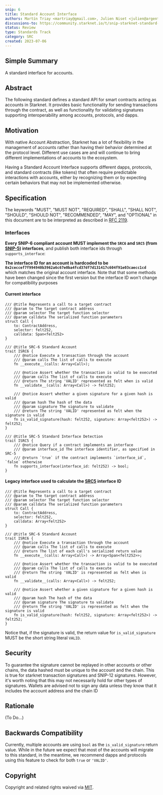 ```yaml
---
snip: 6
title: Standard Account Interface
authors: Martín Triay <martriay@gmail.com>, Julien Niset <julien@argent.xyz>, Eric Nordelo <eric.nordelo39@gmail.com>, Sergio Garcia <sergio@argent.xyz>, Yoav Gaziel <yoav.gaziel@braavos.app>
discussions-to: https://community.starknet.io/t/snip-starknet-standard-account/95665
status: Review
type: Standards Track
category: SRC
created: 2023-07-06
---
```


## Simple Summary

A standard interface for accounts.

## Abstract

The following standard defines a standard API for smart contracts acting as accounts in Starknet. It provides basic functionality for sending transactions through the contract, as well as functionality for validating signatures supporting interoperability among accounts, protocols, and dapps.


## Motivation

With native Account Abstraction, Starknet has a lot of flexibility in the management of accounts rather than having their behavior determined at the protocol level. Different use cases are and will continue to bring different implementations of accounts to the ecosystem.

Having a Standard Account Interface supports different dapps, protocols, and standard contracts (like tokens) that often require predictable interactions with accounts, either by recognizing them or by expecting certain behaviors that may not be implemented otherwise.

## Specification

The keywords "MUST", "MUST NOT", "REQUIRED", "SHALL", "SHALL NOT", "SHOULD", "SHOULD NOT", "RECOMMENDED", "MAY", and "OPTIONAL" in this document are to be interpreted as described in [RFC 2119](https://www.ietf.org/rfc/rfc2119.txt).

### Interfaces

**Every SNIP-6 compliant account MUST implement the `SRC6` and `SRC5` (from [SNIP-5](./snip-5.md)) interfaces**, and publish both interface ids through `supports_interface`:

**The interface ID for an account is hardcoded to be `0x2ceccef7f994940b3962a6c67e0ba4fcd37df7d131417c604f91e03caecc1cd`** which matches the original account interface. Note that that some methods have been changed since the first version but the interface ID won't change for compatibility purposes

#### Current interface

```cairo
/// @title Represents a call to a target contract
/// @param to The target contract address
/// @param selector The target function selector
/// @param calldata The serialized function parameters
struct Call {
    to: ContractAddress,
    selector: felt252,
    calldata: Span<felt252>
}

/// @title SRC-6 Standard Account
trait ISRC6 {
    /// @notice Execute a transaction through the account
    /// @param calls The list of calls to execute
    fn __execute__(calls: Array<Call>);

    /// @notice Assert whether the transaction is valid to be executed
    /// @param calls The list of calls to execute
    /// @return The string 'VALID' represented as felt when is valid
    fn __validate__(calls: Array<Call>) -> felt252;

    /// @notice Assert whether a given signature for a given hash is valid
    /// @param hash The hash of the data
    /// @param signature The signature to validate
    /// @return The string 'VALID' represented as felt when the signature is valid
    fn is_valid_signature(hash: felt252, signature: Array<felt252>) -> felt252;
}

/// @title SRC-5 Standard Interface Detection
trait ISRC5 {
    /// @notice Query if a contract implements an interface
    /// @param interface_id The interface identifier, as specified in SRC-5
    /// @return `true` if the contract implements `interface_id`, `false` otherwise
    fn supports_interface(interface_id: felt252) -> bool;
}
```



#### Legacy interface used to calculate the [SRC5](./snip-5.md) interface ID

```cairo
/// @title Represents a call to a target contract
/// @param to The target contract address
/// @param selector The target function selector
/// @param calldata The serialized function parameters
struct Call {
    to: ContractAddress,
    selector: felt252,
    calldata: Array<felt252>
}

/// @title SRC-6 Standard Account
trait ISRC6 {
    /// @notice Execute a transaction through the account
    /// @param calls The list of calls to execute
    /// @return The list of each call's serialized return value
    fn __execute__(calls: Array<Call>) -> Array<Span<felt252>>;

    /// @notice Assert whether the transaction is valid to be executed
    /// @param calls The list of calls to execute
    /// @return The string 'VALID' is represented as felt when is valid
    fn __validate__(calls: Array<Call>) -> felt252;

    /// @notice Assert whether a given signature for a given hash is valid
    /// @param hash The hash of the data
    /// @param signature The signature to validate
    /// @return The string 'VALID' is represented as felt when the signature is valid
    fn is_valid_signature(hash: felt252, signature: Array<felt252>) -> felt252;
}
```

Notice that, if the signature is valid, the return value for `is_valid_signature` MUST be the short string literal `VALID`.

## Security

To guarantee the signature cannot be replayed in other accounts or other chains, the data hashed must be unique to the account and the chain.
This is true for starknet transaction signatures and SNIP-12 signatures. However, it's worth noting that this may not necessarily hold for other types of signatures.
Wallets are advised not to sign any data unless they know that it includes the account address and the chain ID

## Rationale

(To Do...)

## Backwards Compatibility

Currently, multiple accounts are using `bool` as the `is_valid_signature` return value. While in the future we expect that most of the accounts will migrate to this standard, in the meantime, we recommend dapps and protocols using this feature to check for both `true` or `'VALID'`.

## Copyright

Copyright and related rights waived via [MIT](../LICENSE).
